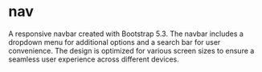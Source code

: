 # nav
 A responsive navbar created with Bootstrap 5.3. The navbar  includes a dropdown menu for additional options and a search bar for user  convenience. The design is optimized for various screen sizes to ensure a seamless  user experience across different devices.
